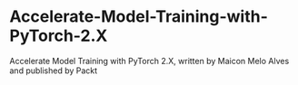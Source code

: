 # Accelerate-Model-Training-with-PyTorch-2.X
Accelerate Model Training with PyTorch 2.X, written by Maicon Melo Alves and published by Packt
